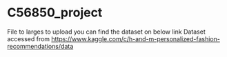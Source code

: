 # C56850_project
File to larges to upload you can find the dataset on below link
Dataset accessed from https://www.kaggle.com/c/h-and-m-personalized-fashion-recommendations/data
